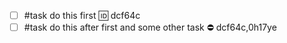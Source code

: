 <!-- placeholder to force blank line before included text -->

- [ ] #task do this first 🆔 dcf64c
- [ ] #task do this after first and some other task ⛔ dcf64c,0h17ye

<!-- placeholder to force blank line after included text -->
